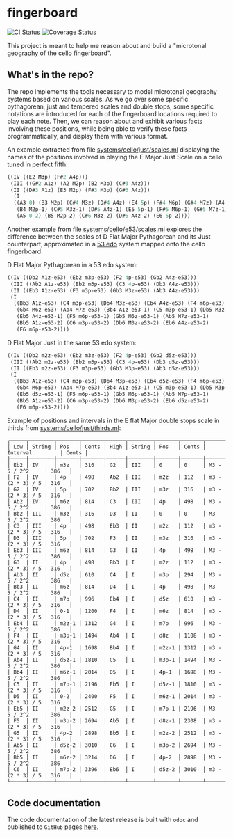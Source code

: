 # fingerboard

[![CI Status](https://github.com/mbarbin/fingerboard/workflows/ci/badge.svg)](https://github.com/mbarbin/fingerboard/actions/workflows/ci.yml)
[![Coverage Status](https://coveralls.io/repos/github/mbarbin/fingerboard/badge.svg?branch=main&service=github)](https://coveralls.io/github/mbarbin/fingerboard?branch=main)

This project is meant to help me reason about and build a "microtonal geography
of the cello fingerboard".

## What's in the repo?

The repo implements the tools necessary to model microtonal geography systems
based on various scales. As we go over some specific pythagorean, just and
tempered scales and double stops, some specific notations are introduced for
each of the fingerboard locations required to play each note. Then, we can
reason about and exhibit various facts involving these positions, while being
able to verify these facts programmatically, and display them with various
format.

An example extracted from file [systems/cello/just/scales.ml](systems/cello/just/scales.ml)
displaying the names of the positions involved in playing the E Major
Just Scale on a cello tuned in perfect fifth:

```scheme
((IV ((E2 M3p) (F#2 A4p)))
 (III ((G#2 A1z) (A2 M2p) (B2 M3p) (C#3 A4z)))
 (II ((D#3 A1z) (E3 M2p) (F#3 M3p) (G#3 A4z)))
  (I
  ((A3 0) (B3 M2p) (C#4 M3z) (D#4 A4z) (E4 5p) (F#4 M6p) (G#4 M7z) (A4 0-1)
   (B4 M2p-1) (C#5 M3z-1) (D#5 A4z-1) (E5 5p-1) (F#5 M6p-1) (G#5 M7z-1)
   (A5 0-2) (B5 M2p-2) (C#6 M3z-2) (D#6 A4z-2) (E6 5p-2))))
```

Another example from file [systems/cello/e53/scales.ml](systems/cello/e53/scales.ml) explores the
difference between the scales of D Flat Major Pythagorean and its Just
counterpart, approximated in a [53
edo](https://en.wikipedia.org/wiki/53_equal_temperament) system mapped
onto the cello fingerboard.

D Flat Major Pythagorean in a 53 edo system:
```scheme
((IV ((Db2 A1z-e53) (Eb2 m3p-e53) (F2 4p-e53) (Gb2 A4z-e53)))
 (III ((Ab2 A1z-e53) (Bb2 m3p-e53) (C3 4p-e53) (Db3 A4z-e53)))
 (II ((Eb3 A1z-e53) (F3 m3p-e53) (Gb3 M3z-e53) (Ab3 A4z-e53)))
 (I
  ((Bb3 A1z-e53) (C4 m3p-e53) (Db4 M3z-e53) (Eb4 A4z-e53) (F4 m6p-e53)
   (Gb4 M6z-e53) (Ab4 M7z-e53) (Bb4 A1z-e53-1) (C5 m3p-e53-1) (Db5 M3z-e53-1)
   (Eb5 A4z-e53-1) (F5 m6p-e53-1) (Gb5 M6z-e53-1) (Ab5 M7z-e53-1)
   (Bb5 A1z-e53-2) (C6 m3p-e53-2) (Db6 M3z-e53-2) (Eb6 A4z-e53-2)
   (F6 m6p-e53-2))))
```

D Flat Major Just in the same 53 edo system:
```scheme
((IV ((Db2 m2z-e53) (Eb2 m3z-e53) (F2 4p-e53) (Gb2 d5z-e53)))
 (III ((Ab2 m2z-e53) (Bb2 m3p-e53) (C3 4p-e53) (Db3 d5z-e53)))
 (II ((Eb3 m2z-e53) (F3 m3p-e53) (Gb3 M3p-e53) (Ab3 d5z-e53)))
 (I
  ((Bb3 A1z-e53) (C4 m3p-e53) (Db4 M3p-e53) (Eb4 d5z-e53) (F4 m6p-e53)
   (Gb4 M6p-e53) (Ab4 M7p-e53) (Bb4 A1z-e53-1) (C5 m3p-e53-1) (Db5 M3p-e53-1)
   (Eb5 d5z-e53-1) (F5 m6p-e53-1) (Gb5 M6p-e53-1) (Ab5 M7p-e53-1)
   (Bb5 A1z-e53-2) (C6 m3p-e53-2) (Db6 M3p-e53-2) (Eb6 d5z-e53-2)
   (F6 m6p-e53-2))))
```

Example of positions and intervals in the E flat Major double stops
scale in thirds from
[systems/cello/just/thirds.ml](systems/cello/just/thirds.ml):
```
┌─────┬────────┬───────┬───────┬──────┬────────┬───────┬───────┬──────────────────┬───────┐
│ Low │ String │ Pos   │ Cents │ High │ String │ Pos   │ Cents │ Interval         │ Cents │
├─────┼────────┼───────┼───────┼──────┼────────┼───────┼───────┼──────────────────┼───────┤
│ Eb2 │ IV     │ m3z   │ 316   │ G2   │ III    │ 0     │ 0     │ M3 - 5 / 2^2     │ 386   │
│ F2  │ IV     │ 4p    │ 498   │ Ab2  │ III    │ m2z   │ 112   │ m3 - (2 * 3) / 5 │ 316   │
│ G2  │ IV     │ 5p    │ 702   │ Bb2  │ III    │ m3z   │ 316   │ m3 - (2 * 3) / 5 │ 316   │
│ Ab2 │ IV     │ m6z   │ 814   │ C3   │ III    │ 4p    │ 498   │ M3 - 5 / 2^2     │ 386   │
│ Bb2 │ III    │ m3z   │ 316   │ D3   │ II     │ 0     │ 0     │ M3 - 5 / 2^2     │ 386   │
│ C3  │ III    │ 4p    │ 498   │ Eb3  │ II     │ m2z   │ 112   │ m3 - (2 * 3) / 5 │ 316   │
│ D3  │ III    │ 5p    │ 702   │ F3   │ II     │ m3z   │ 316   │ m3 - (2 * 3) / 5 │ 316   │
│ Eb3 │ III    │ m6z   │ 814   │ G3   │ II     │ 4p    │ 498   │ M3 - 5 / 2^2     │ 386   │
│ G3  │ II     │ 4p    │ 498   │ Bb3  │ I      │ m2z   │ 112   │ m3 - (2 * 3) / 5 │ 316   │
│ Ab3 │ II     │ d5z   │ 610   │ C4   │ I      │ m3p   │ 294   │ M3 - 5 / 2^2     │ 386   │
│ Bb3 │ II     │ m6z   │ 814   │ D4   │ I      │ 4p    │ 498   │ M3 - 5 / 2^2     │ 386   │
│ C4  │ II     │ m7p   │ 996   │ Eb4  │ I      │ d5z   │ 610   │ m3 - (2 * 3) / 5 │ 316   │
│ D4  │ II     │ 0-1   │ 1200  │ F4   │ I      │ m6z   │ 814   │ m3 - (2 * 3) / 5 │ 316   │
│ Eb4 │ II     │ m2z-1 │ 1312  │ G4   │ I      │ m7p   │ 996   │ M3 - 5 / 2^2     │ 386   │
│ F4  │ II     │ m3p-1 │ 1494  │ Ab4  │ I      │ d8z   │ 1108  │ m3 - (2 * 3) / 5 │ 316   │
│ G4  │ II     │ 4p-1  │ 1698  │ Bb4  │ I      │ m2z-1 │ 1312  │ m3 - (2 * 3) / 5 │ 316   │
│ Ab4 │ II     │ d5z-1 │ 1810  │ C5   │ I      │ m3p-1 │ 1494  │ M3 - 5 / 2^2     │ 386   │
│ Bb4 │ II     │ m6z-1 │ 2014  │ D5   │ I      │ 4p-1  │ 1698  │ M3 - 5 / 2^2     │ 386   │
│ C5  │ II     │ m7p-1 │ 2196  │ Eb5  │ I      │ d5z-1 │ 1810  │ m3 - (2 * 3) / 5 │ 316   │
│ D5  │ II     │ 0-2   │ 2400  │ F5   │ I      │ m6z-1 │ 2014  │ m3 - (2 * 3) / 5 │ 316   │
│ Eb5 │ II     │ m2z-2 │ 2512  │ G5   │ I      │ m7p-1 │ 2196  │ M3 - 5 / 2^2     │ 386   │
│ F5  │ II     │ m3p-2 │ 2694  │ Ab5  │ I      │ d8z-1 │ 2308  │ m3 - (2 * 3) / 5 │ 316   │
│ G5  │ II     │ 4p-2  │ 2898  │ Bb5  │ I      │ m2z-2 │ 2512  │ m3 - (2 * 3) / 5 │ 316   │
│ Ab5 │ II     │ d5z-2 │ 3010  │ C6   │ I      │ m3p-2 │ 2694  │ M3 - 5 / 2^2     │ 386   │
│ Bb5 │ II     │ m6z-2 │ 3214  │ D6   │ I      │ 4p-2  │ 2898  │ M3 - 5 / 2^2     │ 386   │
│ C6  │ II     │ m7p-2 │ 3396  │ Eb6  │ I      │ d5z-2 │ 3010  │ m3 - (2 * 3) / 5 │ 316   │
└─────┴────────┴───────┴───────┴──────┴────────┴───────┴───────┴──────────────────┴───────┘
```

## Code documentation

The code documentation of the latest release is built with `odoc` and published
to `GitHub` pages [here](https://mbarbin.github.io/fingerboard).

